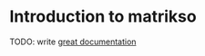 # Introduction to matrikso

TODO: write [great documentation](http://jacobian.org/writing/what-to-write/)
